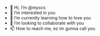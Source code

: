 - 👋 Hi, I’m @myxcs
- 👀 I’m interested in you
- 🌱 I’m currently learning how to love you
- 💞️ I’m looking to collaborate with you
- 📫 How to reach me, ez im gonna call you

<!---
myxcs/myxcs is a ✨ special ✨ repository because its `README.md` (this file) appears on your GitHub profile.
You can click the Preview link to take a look at your changes.
--->
